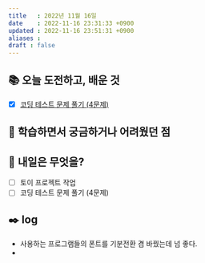 ```yaml
---
title   : 2022년 11월 16일 
date    : 2022-11-16 23:31:33 +0900
updated : 2022-11-16 23:51:31 +0900
aliases : 
draft : false
---
```


## 📚 오늘 도전하고, 배운 것
- [x] [코딩 테스트 문제 풀기 (4문제)](https://github.com/padosum/algorithm/commit/a76d7334a5681b230e8723c30f55b8adb4de0a62)

## 🤔 학습하면서 궁금하거나 어려웠던 점

## 🌅 내일은 무엇을?
- [ ] 토이 프로젝트 작업
- [ ] 코딩 테스트 문제 풀기 (4문제)

## ✒️ log
- 사용하는 프로그램들의 폰트를 기분전환 겸 바꿨는데 넘 좋다.
- 
